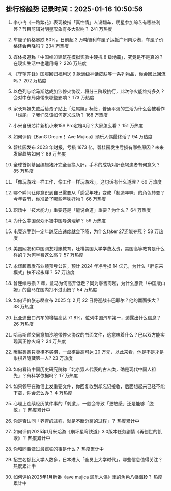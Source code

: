 
## 排行榜趋势 记录时间：2025-01-16 10:50:56
  
  1. 李小冉《一路繁花》表现被指「真性情」人设翻车，明星参加综艺有哪些利弊？节目剪辑对明星形象有多大影响？ 241 万热度
    
  2. 车厘子价格暴跌 80%，日前超 2 万吨智利车厘子运抵广州南沙港，车厘子价格还会再降吗？ 234 万热度
    
  3. 媒体报道称「中国榫卯建筑在模拟实验中硬抗 8 级地震」，究竟是不是真的？在现实生活中也适用吗？ 226 万热度
    
  4. 《守望先锋》国服回归福利送 9 款满级神话皮肤等一系列物品，你会因此回流吗？ 202 万热度
    
  5. 以色列与哈马斯达成加沙停火协议，将分三阶段执行，此次停火能维持多久？会对中东局势带来哪些影响？ 173 万热度
    
  6. 家长鸡娃失败后给孩子贴上「烂尾娃」标签，普通平淡的生活为什么会被看作「烂尾」？我们又该如何定义成功？ 168 万热度
    
  7. 小米自研芯片新机小米15S Pro定档4月？大家怎么看？ 151 万热度
    
  8. 如何评价《BanG Dream！ Ave Mujica》颂乐人偶最终话？ 94 万热度
    
  9. 碧桂园发布 2023 年财报，亏损 1673 亿，碧桂园发生亏损有哪些原因？未来发展趋势如何？ 89 万热度
    
  10. 全球首例基因编辑猪肝完全替换人肝，手术的成功对肝衰竭患者有何意义？ 85 万热度
    
  11. 「像玩游戏一样工作，像工作一样玩游戏」，这句话有什么道理？ 66 万热度
    
  12. 哪个瞬间让你意识到自己需要从「感受年味」变成「制造年味」的角色转变？今年春节，你准备了哪些年味好物？ 66 万热度
    
  13. 职场中「技术能力」重要还是「能说会道」重要？为什么？ 64 万热度
    
  14. 为什么中国观众不被中国导演理解？ 59 万热度
    
  15. 电竞选手到一定年龄反应速度就会下降，为什么faker 27还能夺冠？ 58 万热度
    
  16. 美国网友和中国网友对账教育，吐槽美国大学学费太贵，美国高等教育是什么样的？为何学费这么高？ 57 万热度
    
  17. 永辉超市发布业绩预亏公告，预计 2024 年净亏损 14 亿元，为什么「胖东来模式」扶不起永辉？ 57 万热度
    
  18. 曾连续亏损 7 年，盒马为何高开低走？同为零售商超，为什么想做「中国版山姆」的盒马在国内打不过山姆？ 54 万热度
    
  19. 如何评价张志磊宣布 2025 年 2 月 22 日将迎战卡巴耶尔？他的赢面多大？ 38 万热度
    
  20. 比亚迪出口汽车的增幅高达 71.8%，位列中国汽车第一，透露出什么信息？ 26 万热度
    
  21. 哈马斯递交同意加沙地带停火协议的书面文件，这意味着什么？巴以双方能实现真正停火吗？ 24 万热度
    
  22. 曝赵鑫鑫只卖棋不买棋，一盘棋最高可达 20 万元，以此来看，他是不是才是象棋界隐藏第一人? 23 万热度
    
  23. 如何看待中国历史研究院称「北京猿人代表的古人类，确是现代中国人祖先」？有科学依据吗？ 17 万热度
    
  24. 如果领导在微信上发重要文件，你回复收到却忘记接收，后面想起来已经不能下载，你会怎么办？ 4 万热度
    
  25. 心理上连续经历某件事的「刺激」，一般会导致「更敏感」还是能够「脱敏」？ 热度累计中
    
  26. 你是否认同「养育的过程，就是不断分离的过程」？ 热度累计中
    
  27. 如何评价2025年1月米哈游《崩坏星穹铁道》3.0版本任务剧情《再创世的凯歌》？ 热度累计中
    
  28. 你和同事做过最疯狂的事是什么？ 热度累计中
    
  29. 招生名额比入学人数多，日本进入「全员上大学时代」，哪些信息值得关注？ 热度累计中
    
  30. 如何评价2025年1月新番《ave mujica 颂乐人偶》里的角色八幡海铃？ 热度累计中
    